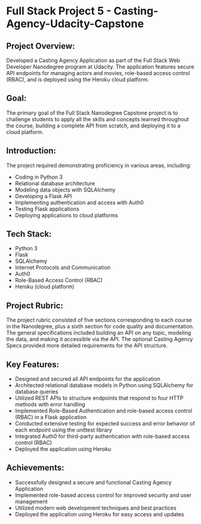 # Full Stack Project 5 - Casting-Agency-Udacity-Capstone

## Project Overview:
Developed a Casting Agency Application as part of the Full Stack Web Developer Nanodegree program at Udacity. The application features secure API endpoints for managing actors and movies, role-based access control (RBAC), and is deployed using the Heroku cloud platform.

## Goal:
The primary goal of the Full Stack Nanodegree Capstone project is to challenge students to apply all the skills and concepts learned throughout the course, building a complete API from scratch, and deploying it to a cloud platform.

## Introduction:
The project required demonstrating proficiency in various areas, including:

* Coding in Python 3
* Relational database architecture
* Modeling data objects with SQLAlchemy
* Developing a Flask API
* Implementing authentication and access with Auth0
* Testing Flask applications
* Deploying applications to cloud platforms

## Tech Stack:

* Python 3
* Flask
* SQLAlchemy
* Internet Protocols and Communication
* Auth0
* Role-Based Access Control (RBAC)
* Heroku (cloud platform)

## Project Rubric:
The project rubric consisted of five sections corresponding to each course in the Nanodegree, plus a sixth section for code quality and documentation. The general specifications included building an API on any topic, modeling the data, and making it accessible via the API. The optional Casting Agency Specs provided more detailed requirements for the API structure.

## Key Features:

* Designed and secured all API endpoints for the application
* Architected relational database models in Python using SQLAlchemy for database queries
* Utilized REST APIs to structure endpoints that respond to four HTTP methods with error handling
* Implemented Role-Based Authentication and role-based access control (RBAC) in a Flask application
* Conducted extensive testing for expected success and error behavior of each endpoint using the unittest library
* Integrated Auth0 for third-party authentication with role-based access control (RBAC)
* Deployed the application using Heroku

## Achievements:

* Successfully designed a secure and functional Casting Agency Application
* Implemented role-based access control for improved security and user management
* Utilized modern web development techniques and best practices
* Deployed the application using Heroku for easy access and updates
